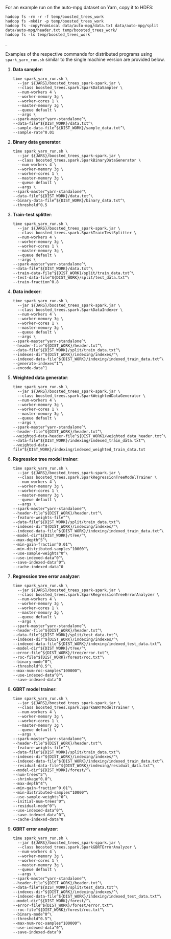 For an example run on the auto-mpg dataset on Yarn, copy it to HDFS:

    hadoop fs -rm -r -f temp/boosted_trees_work
    hadoop fs -mkdir -p temp/boosted_trees_work
    hadoop fs -copyFromLocal data/auto-mpg/data.txt data/auto-mpg/split data/auto-mpg/header.txt temp/boosted_trees_work/
    hadoop fs -ls temp/boosted_trees_work
.

Examples of the respective commands for distributed programs
using `spark_yarn_run.sh` similar to the single machine version
are provided below.

 1. **Data sampler**:

        time spark_yarn_run.sh \
          --jar ${JARS}/boosted_trees_spark-spark.jar \
          --class boosted_trees.spark.SparkDataSampler \
          --num-workers 4 \
          --worker-memory 3g \
          --worker-cores 1 \
          --master-memory 3g \
          --queue default \
          --args \
        --spark-master^yarn-standalone^\
        --data-file^${DIST_WORK}/data.txt^\
        --sample-data-file^${DIST_WORK}/sample_data.txt^\
        --sample-rate^0.01
     
 2. **Binary data generator**:

        time spark_yarn_run.sh \
          --jar ${JARS}/boosted_trees_spark-spark.jar \
          --class boosted_trees.spark.SparkBinaryDataGenerator \
          --num-workers 4 \
          --worker-memory 3g \
          --worker-cores 1 \
          --master-memory 3g \
          --queue default \
          --args \
        --spark-master^yarn-standalone^\
        --data-file^${DIST_WORK}/data.txt^\
        --binary-data-file^${DIST_WORK}/binary_data.txt^\
        --threshold^0.5
            
 3. **Train-test splitter**:

        time spark_yarn_run.sh \
          --jar ${JARS}/boosted_trees_spark-spark.jar \
          --class boosted_trees.spark.SparkTrainTestSplitter \
          --num-workers 4 \
          --worker-memory 3g \
          --worker-cores 1 \
          --master-memory 3g \
          --queue default \
          --args \
        --spark-master^yarn-standalone^\
        --data-file^${DIST_WORK}/data.txt^\
        --train-data-file^${DIST_WORK}/split/train_data.txt^\
        --test-data-file^${DIST_WORK}/split/test_data.txt^\
        --train-fraction^0.8
     
 4. **Data indexer**:

        time spark_yarn_run.sh \
          --jar ${JARS}/boosted_trees_spark-spark.jar \
          --class boosted_trees.spark.SparkDataIndexer \
          --num-workers 4 \
          --worker-memory 3g \
          --worker-cores 1 \
          --master-memory 3g \
          --queue default \
          --args \
        --spark-master^yarn-standalone^\
        --header-file^${DIST_WORK}/header.txt^\
        --data-file^${DIST_WORK}/split/train_data.txt^\
        --indexes-dir^${DIST_WORK}/indexing/indexes/^\
        --indexed-data-file^${DIST_WORK}/indexing/indexed_train_data.txt^\
        --generate-indexes^1^\
        --encode-data^1
     
 5. **Weighted data generator**:

        time spark_yarn_run.sh \
          --jar ${JARS}/boosted_trees_spark-spark.jar \
          --class boosted_trees.spark.SparkWeightedDataGenerator \
          --num-workers 4 \
          --worker-memory 3g \
          --worker-cores 1 \
          --master-memory 3g \
          --queue default \
          --args \
        --spark-master^yarn-standalone^\
        --header-file^${DIST_WORK}/header.txt^\
        --weighted-data-header-file^${DIST_WORK}/weighted_data_header.txt^\
        --data-file^${DIST_WORK}/indexing/indexed_train_data.txt^\
        --weighted-data-file^${DIST_WORK}/indexing/indexed_weighted_train_data.txt
     
 6. **Regression tree model trainer**:

        time spark_yarn_run.sh \
          --jar ${JARS}/boosted_trees_spark-spark.jar \
          --class boosted_trees.spark.SparkRegressionTreeModelTrainer \
          --num-workers 4 \
          --worker-memory 3g \
          --worker-cores 1 \
          --master-memory 3g \
          --queue default \
          --args \
        --spark-master^yarn-standalone^\
        --header-file^${DIST_WORK}/header.txt^\
        --feature-weights-file^^\
        --data-file^${DIST_WORK}/split/train_data.txt^\
        --indexes-dir^${DIST_WORK}/indexing/indexes/^\
        --indexed-data-file^${DIST_WORK}/indexing/indexed_train_data.txt^\
        --model-dir^${DIST_WORK}/tree/^\
        --max-depth^5^\
        --min-gain-fraction^0.01^\
        --min-distributed-samples^10000^\
        --use-sample-weights^0^\
        --use-indexed-data^0^\
        --save-indexed-data^0^\
        --cache-indexed-data^0
     
 7. **Regression tree error analyzer**:

        time spark_yarn_run.sh \
          --jar ${JARS}/boosted_trees_spark-spark.jar \
          --class boosted_trees.spark.SparkRegressionTreeErrorAnalyzer \
          --num-workers 4 \
          --worker-memory 3g \
          --worker-cores 1 \
          --master-memory 3g \
          --queue default \
          --args \
        --spark-master^yarn-standalone^\
        --header-file^${DIST_WORK}/header.txt^\
        --data-file^${DIST_WORK}/split/test_data.txt^\
        --indexes-dir^${DIST_WORK}/indexing/indexes/^\
        --indexed-data-file^${DIST_WORK}/indexing/indexed_test_data.txt^\
        --model-dir^${DIST_WORK}/tree/^\
        --error-file^${DIST_WORK}/tree/error.txt^\
        --roc-file^${DIST_WORK}/forest/roc.txt^\
        --binary-mode^0^\
        --threshold^0.5^\
        --max-num-roc-samples^100000^\
        --use-indexed-data^0^\
        --save-indexed-data^0
     
 8. **GBRT model trainer**:

        time spark_yarn_run.sh \
          --jar ${JARS}/boosted_trees_spark-spark.jar \
          --class boosted_trees.spark.SparkGBRTModelTrainer \
          --num-workers 4 \
          --worker-memory 3g \
          --worker-cores 1 \
          --master-memory 3g \
          --queue default \
          --args \
        --spark-master^yarn-standalone^\
        --header-file^${DIST_WORK}/header.txt^\
        --feature-weights-file^^\
        --data-file^${DIST_WORK}/split/train_data.txt^\
        --indexes-dir^${DIST_WORK}/indexing/indexes/^\
        --indexed-data-file^${DIST_WORK}/indexing/indexed_train_data.txt^\
        --residual-data-file^${DIST_WORK}/indexing/residual_data.txt^\
        --model-dir^${DIST_WORK}/forest/^\
        --num-trees^5^\
        --shrinkage^0.8^\
        --max-depth^4^\
        --min-gain-fraction^0.01^\
        --min-distributed-samples^10000^\
        --use-sample-weights^0^\
        --initial-num-trees^0^\
        --residual-mode^0^\
        --use-indexed-data^0^\
        --save-indexed-data^0^\
        --cache-indexed-data^0
     
 9. **GBRT error analyzer**:

        time spark_yarn_run.sh \
          --jar ${JARS}/boosted_trees_spark-spark.jar \
          --class boosted_trees.spark.SparkGBRTErrorAnalyzer \
          --num-workers 4 \
          --worker-memory 3g \
          --worker-cores 1 \
          --master-memory 3g \
          --queue default \
          --args \
        --spark-master^yarn-standalone^\
        --header-file^${DIST_WORK}/header.txt^\
        --data-file^${DIST_WORK}/split/test_data.txt^\
        --indexes-dir^${DIST_WORK}/indexing/indexes/^\
        --indexed-data-file^${DIST_WORK}/indexing/indexed_test_data.txt^\
        --model-dir^${DIST_WORK}/forest/^\
        --error-file^${DIST_WORK}/forest/error.txt^\
        --roc-file^${DIST_WORK}/forest/roc.txt^\
        --binary-mode^0^\
        --threshold^0.5^\
        --max-num-roc-samples^100000^\
        --use-indexed-data^0^\
        --save-indexed-data^0
